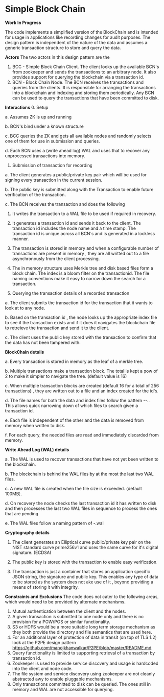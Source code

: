 # **Simple Block Chain**

**Work In Progress**

The code implements a simplified version of the BlockChain and is intended for usage in applications like recording changes for audit purposes. 
The design pattern is independent of the nature of the data and assumes a generic transaction structure to store and query the data. 

**Actors**
The two actors in this design pattern are the 
1. BCC - Simple Block Chain Client. The client looks up the available BCN's from zookeeper and sends the transactions to an arbitrary node. It also provides support for querying the blockchain via a transaction id. 
2. BCN -  Block Chain Node. The BCN receives the transactions and queries from the clients. It is responsible for arranging the transactions into a blockchain and indexing and storing them periodically. Any BCN can be used to query the transactions that have been committed to disk.

**Interactions**
0. Setup 
   
a. Assumes ZK is up and running 
   
b. BCN's bind under a known structure 
   
c. BCC queries the ZK and gets all available nodes and randomly selects one of them for use in submission and queries.
   
d. Each BCN uses a (write ahead log) WAL and uses that to recover any unprocessed transactions into memory. 

1. Submission of transaction for recording 
   
a. The client generates a public/private key pair which will be used for signing every transaction in the current session. 
    
b. The  public key is submitted along with the Transaction to enable future verification of the transaction.
    
c. The BCN receives the transaction and does the following 
        
1. It writes the transaction to a WAL file to be used if required in recovery.
   
2. It generates a transaction id and sends it back to the client. The transaction id includes the node name and a time stamp. The transaction id is unique across all BCN's and is generated in a lockless manner. 
   
3. The transaction is stored in memory and when a configurable number of transactions are present in memory , they are all writted out to a file asynchronously from the client processing.
   
4. The in memory structure uses Merkle tree and disk based files form a block chain. The index is a bloom filter on the transactionid. The file naming conventions make it easy to narrow down the search for a transaction.


2. Querying the transaction details of a recorded transaction
   
a. The client submits the transaction id for the transaction that it wants to look at to any node.
    
b. Based on the transaction id , the node looks up the appropriate index file to see if the transaction exists and if it does it navigates the blockchain file to retreieve the transaction and send it to the client.
   
c. The client uses the public key stored with the transaction to confirm that the data has not been tampered with.

**BlockChain details**

a. Every transaction is stored in memory as the leaf of a merkle tree. 
   
b. Multiple transactions make a transaction block. The total is kept a pow of 2 to make it simpler to navigate the tree. (default value is 16)
   
c. When multiple transaction blocks are created (default 16 for a total of 256 transactions) , they are written out to a file and an index created for the id's.
   
d. The file names for both the data and index files follow the pattern <node name>-<start>-<end>.<extension>. This allows quick narrowing down of which files to search given a transaction id. 
   
e. Each file is independent of the other and the data is removed from memory when written to disk. 
   
f. For each query, the needed files are read and immediately discarded from memory.  

**Write Ahead Log (WAL) details**

a. The WAL is used to recover transactions that have not yet been written to the blockchain.

b. The blockchain is behind the WAL files by at the most the last two WAL files. 

c. A new WAL file is created when the file size is exceeded. (default 100MB). 

d. On recovery the node checks the last transaction id it has written to disk and then processes the last two WAL files in sequence to process the ones that are pending.

e. The WAL files follow a naming pattern of <node name>-<time>.wal


**Cryptography details**

1. The client generates an Elliptical curve public/private key pair on the NIST standard curve prime256v1 and uses the same curve for it's digital signature. (ECDSA)

2. The public key is stored with the transaction to enable easy verification.
   
3. The transaction is just a container that stores an application specific JSON string, the signature and public key. This enables any type of data to be stored as the system does not ake use of it , beyond providing a means of storing it with integrity.

**Constraints and Exclusions**
The code does not cater to the following areas, which would need to be provided by alternate mechanisms.
1. Mutual authentication between the client and the nodes.
2. A given transaction is submitted to one node only and there is no provision for a POW/POS or similar functionality.
3. S3 or HDFS would be a more suitable long term storage mechanism as they both provide the directory and file semantics that are used here.
4. For an additional layer of protection of data in transit (on top of TLS 1.2) look at the P2PE design pattern https://github.com/manojkhanwalkar/P2PE/blob/master/README.md
5. Query functionality is limited to supporting retrieval of a transaction by transaction id. 
6. Zookeeper is used to provide service discovery and usage is hardcoded into the client and node code.
7. The file system and service discovery using zookeeper are not cleanly abstracted awy to enable pluggable mechanisms.
8. Only transactions committed to disk can be queried. The ones still in memory and WAL are not accessible for querying.